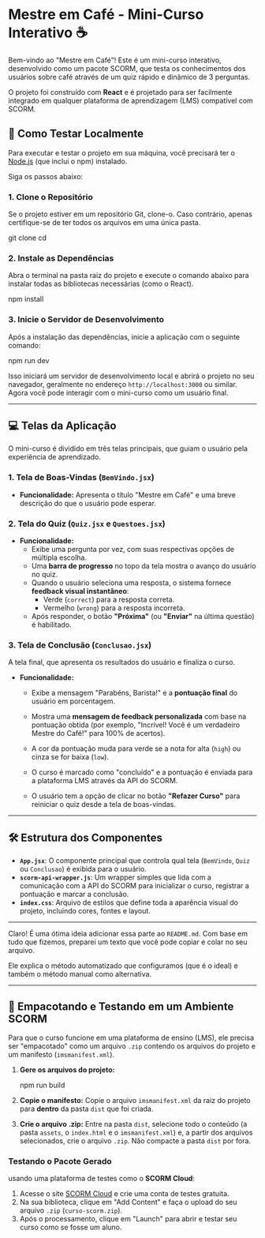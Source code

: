 

# Mestre em Café - Mini-Curso Interativo ☕

Bem-vindo ao "Mestre em Café"\! Este é um mini-curso interativo, desenvolvido como um pacote SCORM, que testa os conhecimentos dos usuários sobre café através de um quiz rápido e dinâmico de 3 perguntas.

O projeto foi construído com **React** e é projetado para ser facilmente integrado em qualquer plataforma de aprendizagem (LMS) compatível com SCORM.

## 🚀 Como Testar Localmente

Para executar e testar o projeto em sua máquina, você precisará ter o [Node.js](https://nodejs.org/) (que inclui o npm) instalado.

Siga os passos abaixo:

### 1\. Clone o Repositório

Se o projeto estiver em um repositório Git, clone-o. Caso contrário, apenas certifique-se de ter todos os arquivos em uma única pasta.

git clone <url-do-seu-repositorio>
cd <nome-da-pasta-do-projeto>


### 2\. Instale as Dependências

Abra o terminal na pasta raiz do projeto e execute o comando abaixo para instalar todas as bibliotecas necessárias (como o React).


npm install


### 3\. Inicie o Servidor de Desenvolvimento

Após a instalação das dependências, inicie a aplicação com o seguinte comando:


npm run dev


Isso iniciará um servidor de desenvolvimento local e abrirá o projeto no seu navegador, geralmente no endereço `http://localhost:3000` ou similar. Agora você pode interagir com o mini-curso como um usuário final.

-----

## 💻 Telas da Aplicação

O mini-curso é dividido em três telas principais, que guiam o usuário pela experiência de aprendizado.

### 1\. Tela de Boas-Vindas (`BemVindo.jsx`)

  * **Funcionalidade:** Apresenta o título "Mestre em Café" e uma breve descrição do que o usuário pode esperar.

### 2\. Tela do Quiz (`Quiz.jsx` e `Questoes.jsx`)

  * **Funcionalidade:**
      * Exibe uma pergunta por vez, com suas respectivas opções de múltipla escolha.
      * Uma **barra de progresso** no topo da tela mostra o avanço do usuário no quiz.
      * Quando o usuário seleciona uma resposta, o sistema fornece **feedback visual instantâneo**:
          * Verde (`correct`) para a resposta correta.
          * Vermelho (`wrong`) para a resposta incorreta.
      * Após responder, o botão **"Próxima"** (ou **"Enviar"** na última questão) é habilitado.


### 3\. Tela de Conclusão (`Conclusao.jsx`)

A tela final, que apresenta os resultados do usuário e finaliza o curso.

  * **Funcionalidade:**
      * Exibe a mensagem "Parabéns, Barista\!" e a **pontuação final** do usuário em porcentagem.
      * Mostra uma **mensagem de feedback personalizada** com base na pontuação obtida (por exemplo, "Incrível\! Você é um verdadeiro Mestre do Café\!" para 100% de acertos).
      * A cor da pontuação muda para verde se a nota for alta (`high`) ou cinza se for baixa (`low`).

      * O curso é marcado como "concluído" e a pontuação é enviada para a plataforma LMS através da API do SCORM.
      * O usuário tem a opção de clicar no botão **"Refazer Curso"** para reiniciar o quiz desde a tela de boas-vindas.

-----

## 🛠️ Estrutura dos Componentes

  * **`App.jsx`**: O componente principal que controla qual tela (`BemVindo`, `Quiz` ou `Conclusao`) é exibida para o usuário.
  * **`scorm-api-wrapper.js`**: Um wrapper simples que lida com a comunicação com a API do SCORM para inicializar o curso, registrar a pontuação e marcar a conclusão.
  * **`index.css`**: Arquivo de estilos que define toda a aparência visual do projeto, incluindo cores, fontes e layout.

-----

Claro\! É uma ótima ideia adicionar essa parte ao `README.md`. Com base em tudo que fizemos, preparei um texto que você pode copiar e colar no seu arquivo.

Ele explica o método automatizado que configuramos (que é o ideal) e também o método manual como alternativa.

-----

## 🚀 Empacotando e Testando em um Ambiente SCORM

Para que o curso funcione em uma plataforma de ensino (LMS), ele precisa ser "empacotado" como um arquivo `.zip` contendo os arquivos do projeto e um manifesto (`imsmanifest.xml`).


1.  **Gere os arquivos do projeto:**

    npm run build
  
2.  **Copie o manifesto:**
    Copie o arquivo `imsmanifest.xml` da raiz do projeto para **dentro** da pasta `dist` que foi criada.
3.  **Crie o arquivo .zip:**
     Entre na pasta `dist`, selecione todo o conteúdo  (a pasta `assets`, o `index.html` e o `imsmanifest.xml`) e, a partir dos arquivos selecionados, crie o arquivo `.zip`. Não compacte a pasta `dist` por fora.

### Testando o Pacote Gerado

 usando uma plataforma de testes como o **SCORM Cloud**:

1.  Acesse o site [SCORM Cloud](https://cloud.scorm.com/) e crie uma conta de testes gratuita.
2.  Na sua biblioteca, clique em "Add Content" e faça o upload do seu arquivo `.zip` (`curso-scorm.zip`).
3.  Após o processamento, clique em "Launch" para abrir e testar seu curso como se fosse um aluno.
